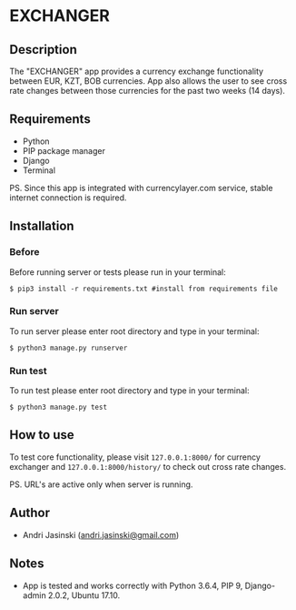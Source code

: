 # EXCHANGER

## Description

The "EXCHANGER" app provides a currency exchange functionality between EUR, KZT, BOB currencies. App also allows the user to see cross rate changes between those currencies for the past two weeks (14 days).

## Requirements

* Python
* PIP package manager
* Django
* Terminal

PS. Since this app is integrated with currencylayer.com service, stable internet connection is required.

## Installation

### Before

Before running server or tests please run in your terminal:
```
$ pip3 install -r requirements.txt #install from requirements file 
```

### Run server
To run server please enter root directory and type in your terminal:
```
$ python3 manage.py runserver
```

### Run test
To run test please enter root directory and type in your terminal:
```
$ python3 manage.py test
```

## How to use

To test core functionality, please visit `127.0.0.1:8000/` for currency exchanger and `127.0.0.1:8000/history/` to check out cross rate changes. 

PS. URL's are active only when server is running. 

## Author
* Andri Jasinski (andri.jasinski@gmail.com)

## Notes
* App is tested and works correctly with Python 3.6.4, PIP 9, Django-admin 2.0.2, Ubuntu 17.10.
